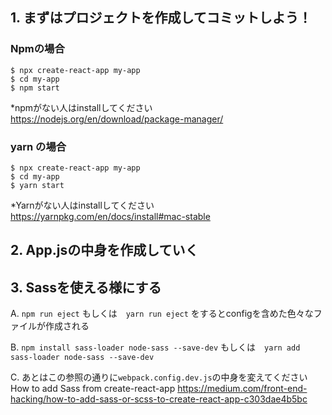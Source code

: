 ## 1. まずはプロジェクトを作成してコミットしよう！

### Npmの場合

```
$ npx create-react-app my-app
$ cd my-app
$ npm start
```

*npmがない人はinstallしてください　
https://nodejs.org/en/download/package-manager/

### yarn の場合

```
$ npx create-react-app my-app
$ cd my-app
$ yarn start
```

*Yarnがない人はinstallしてください　
https://yarnpkg.com/en/docs/install#mac-stable

## 2. App.jsの中身を作成していく

## 3. Sassを使える様にする

A. `npm run eject` もしくは　`yarn run eject`
をするとconfigを含めた色々なファイルが作成される

B. `npm install sass-loader node-sass --save-dev` もしくは　`yarn add sass-loader node-sass --save-dev`

C. あとはこの参照の通りに`webpack.config.dev.js`の中身を変えてください
How to add Sass from create-react-app
https://medium.com/front-end-hacking/how-to-add-sass-or-scss-to-create-react-app-c303dae4b5bc


